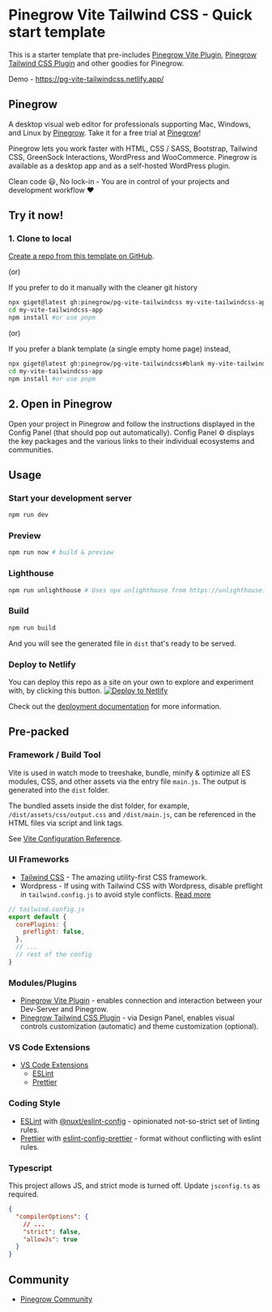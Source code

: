 # Pinegrow Vite Tailwind CSS - Quick start template

This is a starter template that pre-includes [Pinegrow Vite Plugin](https://www.npmjs.com/package/@pinegrow/vite-plugin), [Pinegrow Tailwind CSS Plugin](https://www.npmjs.com/package/@pinegrow/tailwindcss-plugin) and other goodies for Pinegrow.

Demo - https://pg-vite-tailwindcss.netlify.app/

## Pinegrow

A desktop visual web editor for professionals supporting Mac, Windows, and Linux by [Pinegrow](https://pinegrow.com/). Take it for a free trial at [Pinegrow](https://pinegrow.com)!

Pinegrow lets you work faster with HTML, CSS / SASS, Bootstrap, Tailwind CSS, GreenSock Interactions, WordPress and WooCommerce. Pinegrow is available as a desktop app and as a self-hosted WordPress plugin.

Clean code 😃, No lock-in - You are in control of your projects and development workflow ❤️

## Try it now!

### 1. Clone to local

[Create a repo from this template on GitHub](https://github.com/pinegrow/pg-vite-tailwindcss/generate).

(or)

If you prefer to do it manually with the cleaner git history

```bash
npx giget@latest gh:pinegrow/pg-vite-tailwindcss my-vite-tailwindcss-app #project-name
cd my-vite-tailwindcss-app
npm install #or use pnpm
```

(or)

If you prefer a blank template (a single empty home page) instead,

```bash
npx giget@latest gh:pinegrow/pg-vite-tailwindcss#blank my-vite-tailwindcss-app #project-name
cd my-vite-tailwindcss-app
npm install #or use pnpm
```

## 2. Open in Pinegrow

Open your project in Pinegrow and follow the instructions displayed in the Config Panel (that should pop out automatically). Config Panel ⚙️ displays the key packages and the various links to their individual ecosystems and communities.

## Usage

### Start your development server

```bash
npm run dev
```

### Preview

```bash
npm run now # build & preview
```

### Lighthouse

```bash
npm run unlighthouse # Uses npx unlighthouse from https://unlighthouse.dev/ to run lighthouse on entire site (all pages)
```

### Build

```bash
npm run build
```

And you will see the generated file in `dist` that's ready to be served.

### Deploy to Netlify

You can deploy this repo as a site on your own to explore and experiment with, by clicking this button.
[![Deploy to Netlify](https://www.netlify.com/img/deploy/button.svg)](https://app.netlify.com/start/deploy?repository=https://github.com/Pinegrow/pg-vite-tailwindcss)

Check out the [deployment documentation](https://vitejs.dev/guide/static-deploy.html#netlify) for more information.

## Pre-packed

### Framework / Build Tool

Vite is used in watch mode to treeshake, bundle, minify & optimize all ES modules, CSS, and other assets via the entry file `main.js`. The output is generated into the `dist` folder.

The bundled assets inside the dist folder, for example, `/dist/assets/css/output.css` and `/dist/main.js`, can be referenced in the HTML files via script and link tags.

See [Vite Configuration Reference](https://vitejs.dev/config/build-options.html#build-lib).

### UI Frameworks

- [Tailwind CSS](https://tailwindcss.com/docs/installation/using-postcss) - The amazing utility-first CSS framework.
- Wordpress - If using with Tailwind CSS with Wordpress, disable preflight in `tailwind.config.js` to avoid style conflicts. [Read more](https://css-tricks.com/adding-tailwind-css-to-wordpress-themes/)

```js
// tailwind.config.js
export default {
  corePlugins: {
    preflight: false,
  },
  // ...
  // rest of the config
}
```

### Modules/Plugins

- [Pinegrow Vite Plugin](https://www.npmjs.com/package/@pinegrow/vite-plugin) - enables connection and interaction between your Dev-Server and Pinegrow.
- [Pinegrow Tailwind CSS Plugin](https://www.npmjs.com/package/@pinegrow/tailwindcss-plugin) - via Design Panel, enables visual controls customization (automatic) and theme customization (optional).

### VS Code Extensions

- [VS Code Extensions](./.vscode/extensions.json)
  - [ESLint](https://marketplace.visualstudio.com/items?itemName=dbaeumer.vscode-eslint)
  - [Prettier](https://marketplace.visualstudio.com/items?itemName=esbenp.prettier-vscode)

### Coding Style

- [ESLint](https://eslint.org) with [@nuxt/eslint-config](https://github.com/nuxt/eslint-config) - opinionated not-so-strict set of linting rules.
- [Prettier](https://prettier.io) with [eslint-config-prettier](https://github.com/prettier/eslint-config-prettier) - format without conflicting with eslint rules.

### Typescript

This project allows JS, and strict mode is turned off. Update `jsconfig.ts` as required.

```json
{
  "compilerOptions": {
    // ...
    "strict": false,
    "allowJs": true
  }
}
```

## Community

- [Pinegrow Community](https://forum.pinegrow.com/)
